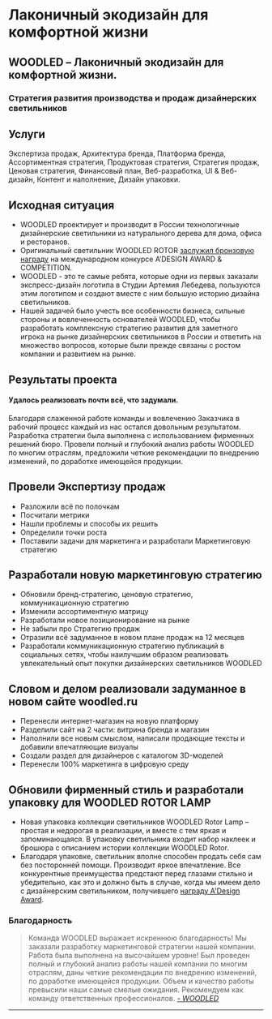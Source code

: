 # Лаконичный экодизайн для комфортной жизни

## WOODLED – Лаконичный экодизайн для комфортной жизни.

### Стратегия развития производства и продаж дизайнерских светильников

## Услуги

Экспертиза продаж, Архитектура бренда, Платформа бренда, Ассортиментная стратегия, Продуктовая стратегия, Стратегия продаж, Ценовая стратегия, Финансовый план, Веб-разработка, UI & Веб-дизайн, Контент и наполнение, Дизайн упаковки.

## Исходная ситуация

* WOODLED проектирует и производит в России технологичные дизайнерские светильники из натурального дерева для дома, офиса и ресторанов.
* Оригинальный светильник WOODLED ROTOR [заслужил бронзовую награду](https://competition.adesignaward.com/design.php?ID=52111) на международном конкурсе A’DESIGN AWARD & COMPETITION.
* WOODLED - это те самые ребята, которые одни из первых заказали экспресс-дизайн логотипа в Студии Артемия Лебедева, пользуются этим логотипом и создают вместе с ним большую историю дизайна светильников.
* Нашей задачей было учесть все особенности бизнеса, сильные стороны и вовлеченность основателей WOODLED, чтобы разработать комплексную стратегию развития для заметного игрока на рынке дизайнерских светильников в России и ответить на множество вопросов, которые были прежде связаны с ростом компании и развитием на рынке.

## Результаты проекта

#### Удалось реализовать почти всё, что задумали.

Благодаря слаженной работе команды и вовлечению Заказчика в рабочий процесс каждый из нас остался довольным результатом. Разработка стратегии была выполнена с использованием фирменных решений бюро. Провели полный и глубокий анализ работы WOODLED по многим отраслям, предложили четкие рекомендации по внедрению изменений, по доработке имеющейся продукции.

## Провели Экспертизу продаж

* Разложили всё по полочкам
* Посчитали метрики
* Нашли проблемы и способы их решить
* Определили точки роста
* Поставили задачи для маркетинга и разработали Маркетинговую стратегию

## Разработали новую маркетинговую стратегию

* Обновили бренд-стратегию, ценовую стратегию, коммуникационную стратегию
* Изменили ассортиментную матрицу
* Разработали новое позиционирование на рынке
* Не забыли про Стратегию продаж
* Отразили всё задуманное в новом плане продаж на 12 месяцев
* Разработали коммуникационную стратегию публикаций в социальных сетях, чтобы наилучшим образом реализовать увлекательный опыт покупки дизайнерских светильников WOODLED

## Cловом и делом реализовали задуманное в новом сайте woodled.ru

* Перенесли интернет-магазин на новую платформу
* Разделили сайт на 2 части: витрина бренда и магазин
* Наполнили все новым смыслом, написали продающие тексты и добавили впечатляющие визуалы
* Создали раздел для дизайнеров с каталогом 3D-моделей
* Перенесли 100% маркетинга в цифровую среду

## Обновили фирменный стиль и разработали упаковку для WOODLED ROTOR LAMP

* Новая упаковка коллекции светильников WOODLED Rotor Lamp – простая и недорогая в реализации, и вместе с тем яркая и запоминающаяся. В упаковку светильника входит набор наклеек и брошюра с описанием истории коллекции WOODLED Rotor.
* Благодаря упаковке, светильник вполне способен продать себя сам без посторонней помощи. Производит яркое впечатление. Все конкурентные преимущества предстают перед глазами стильно и убедительно, как это и должно быть в случае, когда мы имеем дело с дизайнерским светильником, получившего [награду A'Design Award](https://competition.adesignaward.com/design.php?ID=52111).

### Благодарность

> Команда WOODLED выражает искреннюю благодарность! Мы заказали разработку маркетинговой стратегии нашей компании. Работа была выполнена на высочайшем уровне! Был проведен полный и глубокий анализ работы нашей компании по многим отраслям, даны четкие рекомендации по внедрению изменений, по доработке имеющейся продукции. Объем и качество работы превысили наши самые смелые ожидания. Рекомендуем как команду ответственных профессионалов. [_- WOODLED_](https://woodled.ru/)

***